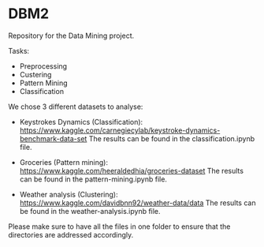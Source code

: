 # DBM2
Repository for the Data Mining project.

Tasks:
- Preprocessing
- Custering
- Pattern Mining
- Classification

We chose 3 different datasets to analyse:

- Keystrokes Dynamics (Classification):
https://www.kaggle.com/carnegiecylab/keystroke-dynamics-benchmark-data-set
The results can be found in the classification.ipynb file.

- Groceries (Pattern mining): 
https://www.kaggle.com/heeraldedhia/groceries-dataset
The results can be found in the pattern-mining.ipynb file.

- Weather analysis (Clustering):
https://www.kaggle.com/davidbnn92/weather-data/data
The results can be found in the weather-analysis.ipynb file.


Please make sure to have all the files in one folder to ensure that the directories are addressed accordingly.

